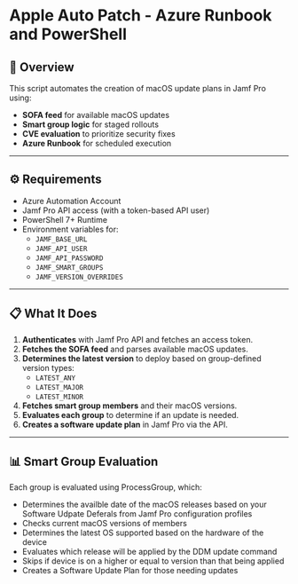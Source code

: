 # Apple Auto Patch - Azure Runbook and PowerShell


## 🧠 Overview

This script automates the creation of macOS update plans in Jamf Pro using:

- **SOFA feed** for available macOS updates  
- **Smart group logic** for staged rollouts  
- **CVE evaluation** to prioritize security fixes  
- **Azure Runbook** for scheduled execution

---

## ⚙️ Requirements

- Azure Automation Account  
- Jamf Pro API access (with a token-based API user)  
- PowerShell 7+ Runtime  
- Environment variables for:
  - `JAMF_BASE_URL`
  - `JAMF_API_USER`
  - `JAMF_API_PASSWORD`
  - `JAMF_SMART_GROUPS`
  - `JAMF_VERSION_OVERRIDES`
 
---

## 📋 What It Does

1. **Authenticates** with Jamf Pro API and fetches an access token.  
2. **Fetches the SOFA feed** and parses available macOS updates.  
3. **Determines the latest version** to deploy based on group-defined version types:
   - `LATEST_ANY`
   - `LATEST_MAJOR`
   - `LATEST_MINOR`  
4. **Fetches smart group members** and their macOS versions.  
5. **Evaluates each group** to determine if an update is needed.  
6. **Creates a software update plan** in Jamf Pro via the API.

---

## 📊 Smart Group Evaluation

Each group is evaluated using ProcessGroup, which:
- Determines the availble date of the macOS releases based on your Software Udpate Deferals from Jamf Pro configuration profiles
- Checks current macOS versions of members
- Determines the latest OS supported based on the hardware of the device
- Evaluates which release will be applied by the DDM update command
- Skips if device is on a higher or equal to version than that being applied
- Creates a Software Update Plan for those needing updates

